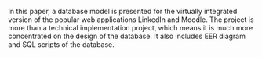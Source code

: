 In this paper, a database model is presented for the virtually integrated version of the popular web applications LinkedIn and Moodle. The project is more than a technical implementation project, which means it is much more concentrated on the design of the database. It also includes EER diagram and SQL scripts of the database.
